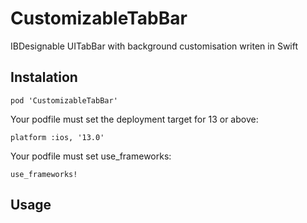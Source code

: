 # CustomizableTabBar
IBDesignable UITabBar with background customisation writen in Swift


## Instalation

	pod 'CustomizableTabBar'

Your podfile must set the deployment target for 13 or above:

    platform :ios, '13.0'

Your podfile must set use_frameworks:

    use_frameworks!

## Usage

	